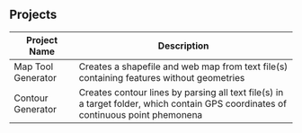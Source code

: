 ## Projects

Project Name  |  Description
-------------  |-------------
Map Tool Generator | Creates a shapefile and web map from text file(s) containing features without geometries
Contour Generator | Creates contour lines by parsing all text file(s) in a target folder, which contain GPS coordinates of continuous point phemonena

